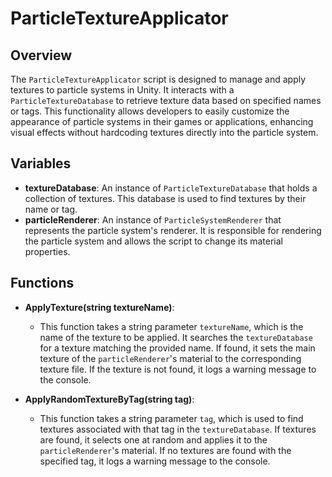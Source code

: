 # ParticleTextureApplicator

## Overview
The `ParticleTextureApplicator` script is designed to manage and apply textures to particle systems in Unity. It interacts with a `ParticleTextureDatabase` to retrieve texture data based on specified names or tags. This functionality allows developers to easily customize the appearance of particle systems in their games or applications, enhancing visual effects without hardcoding textures directly into the particle system.

## Variables
- **textureDatabase**: An instance of `ParticleTextureDatabase` that holds a collection of textures. This database is used to find textures by their name or tag.
- **particleRenderer**: An instance of `ParticleSystemRenderer` that represents the particle system's renderer. It is responsible for rendering the particle system and allows the script to change its material properties.

## Functions
- **ApplyTexture(string textureName)**: 
  - This function takes a string parameter `textureName`, which is the name of the texture to be applied. It searches the `textureDatabase` for a texture matching the provided name. If found, it sets the main texture of the `particleRenderer`'s material to the corresponding texture file. If the texture is not found, it logs a warning message to the console.

- **ApplyRandomTextureByTag(string tag)**: 
  - This function takes a string parameter `tag`, which is used to find textures associated with that tag in the `textureDatabase`. If textures are found, it selects one at random and applies it to the `particleRenderer`'s material. If no textures are found with the specified tag, it logs a warning message to the console.